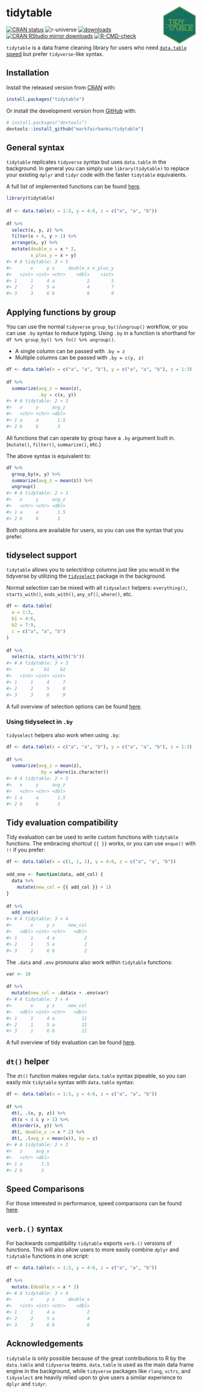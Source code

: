 
<!-- README.md is generated from README.Rmd. Please edit that file -->

# tidytable <img id="logo" src="man/figures/logo.png" align="right" width="17%" height="17%" />

<!-- badges: start -->

[![CRAN
status](https://www.r-pkg.org/badges/version/tidytable)](https://cran.r-project.org/package=tidytable)
![r-universe](https://fastverse.r-universe.dev/badges/tidytable)
[![downloads](http://cranlogs.r-pkg.org/badges/grand-total/tidytable?color=blue)](https://r-pkg.org/pkg/tidytable)
[![CRAN RStudio mirror
downloads](https://cranlogs.r-pkg.org/badges/last-month/tidytable?color=blue)](https://markfairbanks.github.io/tidytable/)
[![R-CMD-check](https://github.com/markfairbanks/tidytable/workflows/R-CMD-check/badge.svg)](https://github.com/markfairbanks/tidytable/actions)
<!-- badges: end -->

`tidytable` is a data frame cleaning library for users who need
[`data.table`
speed](https://markfairbanks.github.io/tidytable/articles/speed_comparisons.html)
but prefer `tidyverse`-like syntax.

## Installation

Install the released version from [CRAN](https://CRAN.R-project.org)
with:

``` r
install.packages("tidytable")
```

Or install the development version from [GitHub](https://github.com/)
with:

``` r
# install.packages("devtools")
devtools::install_github("markfairbanks/tidytable")
```

## General syntax

`tidytable` replicates `tidyverse` syntax but uses `data.table` in the
background. In general you can simply use `library(tidytable)` to
replace your existing `dplyr` and `tidyr` code with the faster
`tidytable` equivalents.

A full list of implemented functions can be found
[here](https://markfairbanks.github.io/tidytable/reference/index.html).

``` r
library(tidytable)

df <- data.table(x = 1:3, y = 4:6, z = c("a", "a", "b"))

df %>%
  select(x, y, z) %>%
  filter(x < 4, y > 1) %>%
  arrange(x, y) %>%
  mutate(double_x = x * 2,
         x_plus_y = x + y)
#> # A tidytable: 3 × 5
#>       x     y z     double_x x_plus_y
#>   <int> <int> <chr>    <dbl>    <int>
#> 1     1     4 a            2        5
#> 2     2     5 a            4        7
#> 3     3     6 b            6        9
```

## Applying functions by group

You can use the normal `tidyverse` `group_by()`/`ungroup()` workflow, or
you can use `.by` syntax to reduce typing. Using `.by` in a function is
shorthand for `df %>% group_by() %>% fn() %>% ungroup()`.

-   A single column can be passed with `.by = z`
-   Multiple columns can be passed with `.by = c(y, z)`

``` r
df <- data.table(x = c("a", "a", "b"), y = c("a", "a", "b"), z = 1:3)

df %>%
  summarize(avg_z = mean(z),
            .by = c(x, y))
#> # A tidytable: 2 × 3
#>   x     y     avg_z
#>   <chr> <chr> <dbl>
#> 1 a     a       1.5
#> 2 b     b       3
```

All functions that can operate by group have a `.by` argument built in.
(`mutate()`, `filter()`, `summarize()`, etc.)

The above syntax is equivalent to:

``` r
df %>%
  group_by(x, y) %>%
  summarize(avg_z = mean(z)) %>%
  ungroup()
#> # A tidytable: 2 × 3
#>   x     y     avg_z
#>   <chr> <chr> <dbl>
#> 1 a     a       1.5
#> 2 b     b       3
```

Both options are available for users, so you can use the syntax that you
prefer.

## tidyselect support

`tidytable` allows you to select/drop columns just like you would in the
tidyverse by utilizing the [`tidyselect`](https://tidyselect.r-lib.org)
package in the background.

Normal selection can be mixed with all `tidyselect` helpers:
`everything()`, `starts_with()`, `ends_with()`, `any_of()`, `where()`,
etc.

``` r
df <- data.table(
  a = 1:3,
  b1 = 4:6,
  b2 = 7:9,
  c = c("a", "a", "b")
)

df %>%
  select(a, starts_with("b"))
#> # A tidytable: 3 × 3
#>       a    b1    b2
#>   <int> <int> <int>
#> 1     1     4     7
#> 2     2     5     8
#> 3     3     6     9
```

A full overview of selection options can be found
[here](https://tidyselect.r-lib.org/reference/language.html).

### Using tidyselect in `.by`

`tidyselect` helpers also work when using `.by`:

``` r
df <- data.table(x = c("a", "a", "b"), y = c("a", "a", "b"), z = 1:3)

df %>%
  summarize(avg_z = mean(z),
            .by = where(is.character))
#> # A tidytable: 2 × 3
#>   x     y     avg_z
#>   <chr> <chr> <dbl>
#> 1 a     a       1.5
#> 2 b     b       3
```

## Tidy evaluation compatibility

Tidy evaluation can be used to write custom functions with `tidytable`
functions. The embracing shortcut `{{ }}` works, or you can use
`enquo()` with `!!` if you prefer:

``` r
df <- data.table(x = c(1, 1, 1), y = 4:6, z = c("a", "a", "b"))

add_one <- function(data, add_col) {
  data %>%
    mutate(new_col = {{ add_col }} + 1)
}

df %>%
  add_one(x)
#> # A tidytable: 3 × 4
#>       x     y z     new_col
#>   <dbl> <int> <chr>   <dbl>
#> 1     1     4 a           2
#> 2     1     5 a           2
#> 3     1     6 b           2
```

The `.data` and `.env` pronouns also work within `tidytable` functions:

``` r
var <- 10

df %>%
  mutate(new_col = .data$x + .env$var)
#> # A tidytable: 3 × 4
#>       x     y z     new_col
#>   <dbl> <int> <chr>   <dbl>
#> 1     1     4 a          11
#> 2     1     5 a          11
#> 3     1     6 b          11
```

A full overview of tidy evaluation can be found
[here](https://rlang.r-lib.org/reference/topic-data-mask.html).

## `dt()` helper

The `dt()` function makes regular `data.table` syntax pipeable, so you
can easily mix `tidytable` syntax with `data.table` syntax:

``` r
df <- data.table(x = 1:3, y = 4:6, z = c("a", "a", "b"))

df %>%
  dt(, .(x, y, z)) %>%
  dt(x < 4 & y > 1) %>%
  dt(order(x, y)) %>%
  dt(, double_x := x * 2) %>%
  dt(, .(avg_x = mean(x)), by = z)
#> # A tidytable: 2 × 2
#>   z     avg_x
#>   <chr> <dbl>
#> 1 a       1.5
#> 2 b       3
```

## Speed Comparisons

For those interested in performance, speed comparisons can be found
[here](https://markfairbanks.github.io/tidytable/articles/speed_comparisons.html).

## `verb.()` syntax

For backwards compatibility `tidytable` exports `verb.()` versions of
functions. This will also allow users to more easily combine `dplyr` and
`tidytable` functions in one script:

``` r
df <- data.table(x = 1:3, y = 4:6, z = c("a", "a", "b"))

df %>%
  mutate.(double_x = x * 2)
#> # A tidytable: 3 × 4
#>       x     y z     double_x
#>   <int> <int> <chr>    <dbl>
#> 1     1     4 a            2
#> 2     2     5 a            4
#> 3     3     6 b            6
```

## Acknowledgements

`tidytable` is only possible because of the great contributions to R by
the `data.table` and `tidyverse` teams. `data.table` is used as the main
data frame engine in the background, while `tidyverse` packages like
`rlang`, `vctrs`, and `tidyselect` are heavily relied upon to give users
a similar experience to `dplyr` and `tidyr`.
